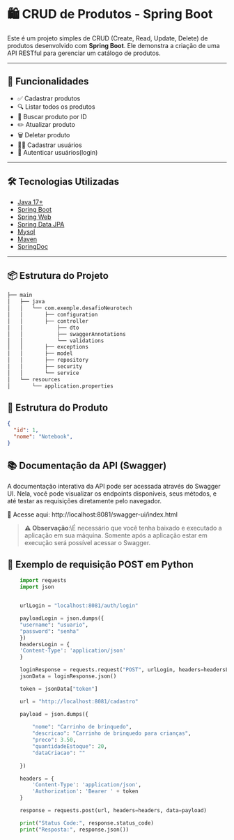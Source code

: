 # 🛍️ CRUD de Produtos - Spring Boot

Este é um projeto simples de CRUD (Create, Read, Update, Delete) de produtos desenvolvido com **Spring Boot**. Ele demonstra a criação de uma API RESTful para gerenciar um catálogo de produtos.

---

## 📌 Funcionalidades

- ✅ Cadastrar produtos
- 🔍 Listar todos os produtos
- 📄 Buscar produto por ID
- ✏️ Atualizar produto
- 🗑️ Deletar produto
- 👤➕ Cadastrar usuários
- 🔑 Autenticar usuários(login)

---

## 🛠️ Tecnologias Utilizadas

- [Java 17+](https://www.oracle.com/java/)
- [Spring Boot](https://spring.io/projects/spring-boot)
- [Spring Web](https://spring.io/guides/gs/rest-service/)
- [Spring Data JPA](https://spring.io/projects/spring-data-jpa)
- [Mysql](https://www.mysql.com/)
- [Maven](https://maven.apache.org/)
- [SpringDoc](https://springdoc.org/)

---

## 📦 Estrutura do Projeto
```bash
├── main
│   ├── java
│   │   └── com.exemple.desafioNeurotech
│   │       ├── configuration
│   │       ├── controller
│   │           ├── dto
│   │           ├── swaggerAnnotations
│   │           └── validations
│   │       ├── exceptions
│   │       ├── model
│   │       ├── repository
│   │       ├── security
│   │       └── service
│   └── resources
│       └── application.properties
```

## 🧾 Estrutura do Produto

```json
{
  "id": 1,
  "nome": "Notebook",
}
```

## 📚 Documentação da API (Swagger)

A documentação interativa da API pode ser acessada através do Swagger UI. Nela, você pode visualizar os endpoints disponíveis, seus métodos, e até testar as requisições diretamente pelo navegador.

🔗 Acesse aqui:
http://localhost:8081/swagger-ui/index.html

>**⚠️ Observação**:\É necessário que você tenha baixado e executado a aplicação em sua máquina. Somente após a aplicação estar em execução será possível acessar o Swagger.

## 🐍 Exemplo de requisição POST em Python
```python
    import requests
    import json


    urlLogin = "localhost:8081/auth/login"

    payloadLogin = json.dumps({
    "username": "usuario",
    "password": "senha"
    })
    headersLogin = {
    'Content-Type': 'application/json'
    }

    loginResponse = requests.request("POST", urlLogin, headers=headersLogin, data=payloadLogin)
    jsonData = loginResponse.json()

    token = jsonData["token"]

    url = "http://localhost:8081/cadastro"

    payload = json.dumps({
        
        "nome": "Carrinho de brinquedo",
        "descricao": "Carrinho de brinquedo para crianças",
        "preco": 3.50,
        "quantidadeEstoque": 20,
        "dataCriacao": ""
    
    })

    headers = {
        'Content-Type': 'application/json',
        'Authorization': 'Bearer ' + token
    }

    response = requests.post(url, headers=headers, data=payload)

    print("Status Code:", response.status_code)
    print("Resposta:", response.json())
```
